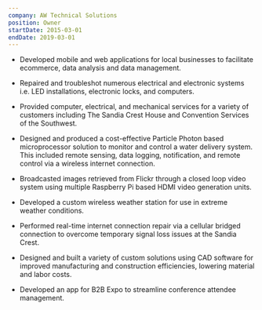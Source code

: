 ```yaml
---
company: AW Technical Solutions
position: Owner
startDate: 2015-03-01
endDate: 2019-03-01
---
```


- Developed mobile and web applications for local businesses to facilitate ecommerce, data analysis and data management.

- Repaired and troubleshot numerous electrical and electronic systems i.e. LED installations, electronic locks, and computers.

- Provided computer, electrical, and mechanical services for a variety of customers including The Sandia Crest House and Convention Services of the Southwest.

- Designed and produced a cost-effective Particle Photon based microprocessor solution to monitor and control a water delivery system. This included remote sensing, data logging, notification, and remote control via a wireless internet connection.

- Broadcasted images retrieved from Flickr through a closed loop video system using multiple Raspberry Pi based HDMI video generation units. 

- Developed a custom wireless weather station for use in extreme weather conditions.

- Performed real-time internet connection repair via a cellular bridged connection to overcome temporary signal loss issues at the Sandia Crest.

- Designed and built a variety of custom solutions using CAD software for improved manufacturing and construction efficiencies, lowering material and labor costs.

- Developed an app for B2B Expo to streamline conference attendee management. 
<!-- - CAD designs manufactured using 3D Printer and CNC Machine. -->
